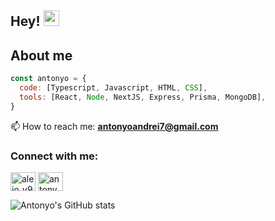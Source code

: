 ## Hey! <img src="https://media.giphy.com/media/hvRJCLFzcasrR4ia7z/giphy.gif" width="25px">

## About me
```javascript
const antonyo = {
  code: [Typescript, Javascript, HTML, CSS],
  tools: [React, Node, NextJS, Express, Prisma, MongoDB],
}
```
📫 How to reach me: **antonyoandrei7@gmail.com**


<h3 align="left">Connect with me:</h3>
<p align="left">
<a href="https://www.instagram.com/aanto.7/" target="blank"><img align="center" src="https://cdn.jsdelivr.net/npm/simple-icons@3.0.1/icons/instagram.svg" alt="alejo_v94" height="30" width="40" /></a>
<a href="https://www.linkedin.com/in/antonyo-andrei/" target="blank"><img align="center" src="https://cdn.jsdelivr.net/npm/simple-icons@3.0.1/icons/linkedin.svg" alt="antonyoandrei" height="30" width="40" /></a>
</p>


![Antonyo's GitHub stats](https://github-readme-stats.vercel.app/api?username=antonyoandrei&show_icons=true&theme=dark&title_color=ededed&text_color=ededed&hide_border=true&locale=en)


<!--
**antonyoandrei/antonyoandrei** is a ✨ _special_ ✨ repository because its `README.md` (this file) appears on your GitHub profile.

Here are some ideas to get you started:

- 🔭 I’m currently working on ...
- 🌱 I’m currently learning ...
- 👯 I’m looking to collaborate on ...
- 🤔 I’m looking for help with ...
- 💬 Ask me about ...
- 📫 How to reach me: ...
- 😄 Pronouns: ...
- ⚡ Fun fact: ...
-->
